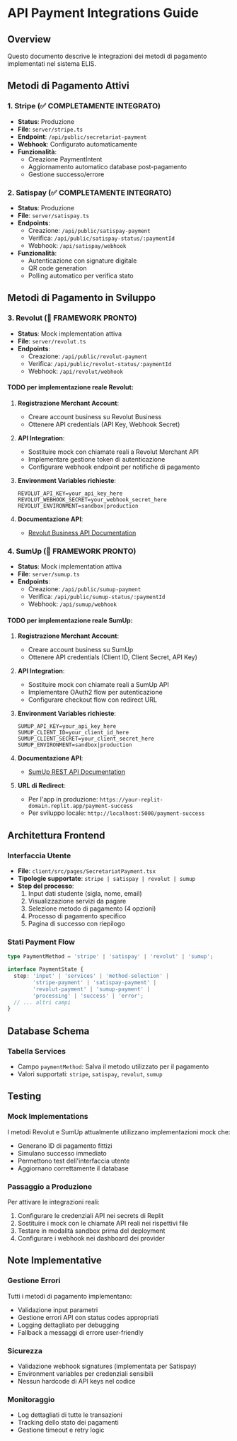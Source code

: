 # API Payment Integrations Guide

## Overview
Questo documento descrive le integrazioni dei metodi di pagamento implementati nel sistema ELIS.

## Metodi di Pagamento Attivi

### 1. Stripe (✅ COMPLETAMENTE INTEGRATO)
- **Status**: Produzione
- **File**: `server/stripe.ts`
- **Endpoint**: `/api/public/secretariat-payment`
- **Webhook**: Configurato automaticamente
- **Funzionalità**:
  - Creazione PaymentIntent
  - Aggiornamento automatico database post-pagamento
  - Gestione successo/errore

### 2. Satispay (✅ COMPLETAMENTE INTEGRATO)
- **Status**: Produzione
- **File**: `server/satispay.ts`
- **Endpoints**:
  - Creazione: `/api/public/satispay-payment`
  - Verifica: `/api/public/satispay-status/:paymentId`
  - Webhook: `/api/satispay/webhook`
- **Funzionalità**:
  - Autenticazione con signature digitale
  - QR code generation
  - Polling automatico per verifica stato

## Metodi di Pagamento in Sviluppo

### 3. Revolut (🚧 FRAMEWORK PRONTO)
- **Status**: Mock implementation attiva
- **File**: `server/revolut.ts`
- **Endpoints**:
  - Creazione: `/api/public/revolut-payment`
  - Verifica: `/api/public/revolut-status/:paymentId`
  - Webhook: `/api/revolut/webhook`

#### TODO per implementazione reale Revolut:
1. **Registrazione Merchant Account**:
   - Creare account business su Revolut Business
   - Ottenere API credentials (API Key, Webhook Secret)
   
2. **API Integration**:
   - Sostituire mock con chiamate reali a Revolut Merchant API
   - Implementare gestione token di autenticazione
   - Configurare webhook endpoint per notifiche di pagamento

3. **Environment Variables richieste**:
   ```
   REVOLUT_API_KEY=your_api_key_here
   REVOLUT_WEBHOOK_SECRET=your_webhook_secret_here
   REVOLUT_ENVIRONMENT=sandbox|production
   ```

4. **Documentazione API**:
   - [Revolut Business API Documentation](https://developer.revolut.com/docs/business-api/)

### 4. SumUp (🚧 FRAMEWORK PRONTO)
- **Status**: Mock implementation attiva
- **File**: `server/sumup.ts`
- **Endpoints**:
  - Creazione: `/api/public/sumup-payment`
  - Verifica: `/api/public/sumup-status/:paymentId`
  - Webhook: `/api/sumup/webhook`

#### TODO per implementazione reale SumUp:
1. **Registrazione Merchant Account**:
   - Creare account business su SumUp
   - Ottenere API credentials (Client ID, Client Secret, API Key)
   
2. **API Integration**:
   - Sostituire mock con chiamate reali a SumUp API
   - Implementare OAuth2 flow per autenticazione
   - Configurare checkout flow con redirect URL

3. **Environment Variables richieste**:
   ```
   SUMUP_API_KEY=your_api_key_here
   SUMUP_CLIENT_ID=your_client_id_here
   SUMUP_CLIENT_SECRET=your_client_secret_here
   SUMUP_ENVIRONMENT=sandbox|production
   ```

4. **Documentazione API**:
   - [SumUp REST API Documentation](https://developer.sumup.com/docs/)

5. **URL di Redirect**:
   - Per l'app in produzione: `https://your-replit-domain.replit.app/payment-success`
   - Per sviluppo locale: `http://localhost:5000/payment-success`

## Architettura Frontend

### Interfaccia Utente
- **File**: `client/src/pages/SecretariatPayment.tsx`
- **Tipologie supportate**: `stripe | satispay | revolut | sumup`
- **Step del processo**:
  1. Input dati studente (sigla, nome, email)
  2. Visualizzazione servizi da pagare
  3. Selezione metodo di pagamento (4 opzioni)
  4. Processo di pagamento specifico
  5. Pagina di successo con riepilogo

### Stati Payment Flow
```typescript
type PaymentMethod = 'stripe' | 'satispay' | 'revolut' | 'sumup';

interface PaymentState {
  step: 'input' | 'services' | 'method-selection' | 
        'stripe-payment' | 'satispay-payment' | 
        'revolut-payment' | 'sumup-payment' | 
        'processing' | 'success' | 'error';
  // ... altri campi
}
```

## Database Schema

### Tabella Services
- Campo `paymentMethod`: Salva il metodo utilizzato per il pagamento
- Valori supportati: `stripe`, `satispay`, `revolut`, `sumup`

## Testing

### Mock Implementations
I metodi Revolut e SumUp attualmente utilizzano implementazioni mock che:
- Generano ID di pagamento fittizi
- Simulano successo immediato
- Permettono test dell'interfaccia utente
- Aggiornano correttamente il database

### Passaggio a Produzione
Per attivare le integrazioni reali:
1. Configurare le credenziali API nei secrets di Replit
2. Sostituire i mock con le chiamate API reali nei rispettivi file
3. Testare in modalità sandbox prima del deployment
4. Configurare i webhook nei dashboard dei provider

## Note Implementative

### Gestione Errori
Tutti i metodi di pagamento implementano:
- Validazione input parametri
- Gestione errori API con status codes appropriati
- Logging dettagliato per debugging
- Fallback a messaggi di errore user-friendly

### Sicurezza
- Validazione webhook signatures (implementata per Satispay)
- Environment variables per credenziali sensibili
- Nessun hardcode di API keys nel codice

### Monitoraggio
- Log dettagliati di tutte le transazioni
- Tracking dello stato dei pagamenti
- Gestione timeout e retry logic